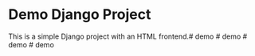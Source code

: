 # Demo Django Project

This is a simple Django project with an HTML frontend.#   d e m o  
 #   d e m o  
 #   d e m o  
 #   d e m o  
 